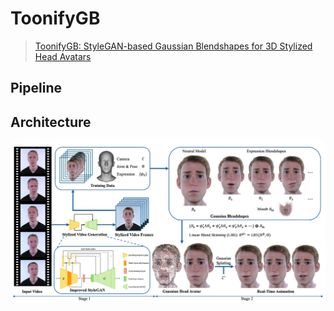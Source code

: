 # ToonifyGB

>[ToonifyGB: StyleGAN-based Gaussian Blendshapes for 3D Stylized Head Avatars](https://arxiv.org/abs/2505.10072)

## Pipeline

## Architecture
<p align="center">
  <img src="img/pipeline.png" width="1024" title="details">
</p>
